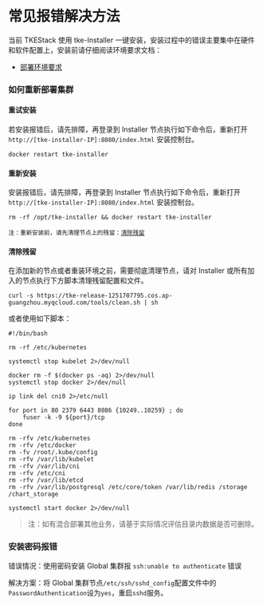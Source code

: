 # 常见报错解决方法

当前 TKEStack 使用 tke-Installer 一键安装，安装过程中的错误主要集中在硬件和软件配置上，安装前请仔细阅读环境要求文档：

* [部署环境要求](../../installation/environment-requirement.md)

### 如何重新部署集群

#### 重试安装

若安装报错后，请先排障，再登录到 Installer 节点执行如下命令后，重新打开 `http://[tke-installer-IP]:8080/index.html` 安装控制台。

```text
docker restart tke-installer
```

#### 重新安装

安装报错后，请先排障，再登录到 Installer 节点执行如下命令后，重新打开 `http://[tke-installer-IP]:8080/index.html` 安装控制台。

```text
rm -rf /opt/tke-installer && docker restart tke-installer
```

`注：重新安装前，请先清理节点上的残留：`[`清除残留`](frequently-answer.md#qing-chu-can-liu) 

#### 清除残留

在添加新的节点或者重装环境之前，需要彻底清理节点，请对 Installer 或所有加入的节点执行下方脚本清理残留配置和文件。

```text
curl -s https://tke-release-1251707795.cos.ap-guangzhou.myqcloud.com/tools/clean.sh | sh
```

或者使用如下脚本：

```text
#!/bin/bash

rm -rf /etc/kubernetes

systemctl stop kubelet 2>/dev/null

docker rm -f $(docker ps -aq) 2>/dev/null
systemctl stop docker 2>/dev/null

ip link del cni0 2>/etc/null

for port in 80 2379 6443 8086 {10249..10259} ; do
    fuser -k -9 ${port}/tcp
done

rm -rfv /etc/kubernetes
rm -rfv /etc/docker
rm -fv /root/.kube/config
rm -rfv /var/lib/kubelet
rm -rfv /var/lib/cni
rm -rfv /etc/cni
rm -rfv /var/lib/etcd
rm -rfv /var/lib/postgresql /etc/core/token /var/lib/redis /storage /chart_storage

systemctl start docker 2>/dev/null
```

> 注：如有混合部署其他业务，请基于实际情况评估目录内数据是否可删除。



### 安装密码报错

错误情况：使用密码安装 Global 集群报 `ssh:unable to authenticate` 错误

解决方案：将 Global 集群节点`/etc/ssh/sshd_config`配置文件中的`PasswordAuthentication`设为`yes`，重启`sshd`服务。

